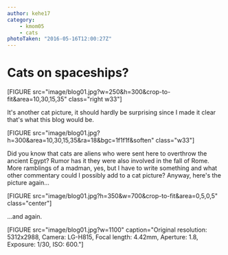 ```yaml
---
author: kehe17
category:
    - kmom05
    - cats
photoTaken: "2016-05-16T12:00:27Z"
---
```

Cats on spaceships?
==================================

[FIGURE src="image/blog01.jpg?w=250&h=300&crop-to-fit&area=10,30,15,35" class="right w33"]

It's another cat picture, it should hardly be surprising since I made it clear that's what this blog would be.

<!--more-->

[FIGURE src="image/blog01.jpg?h=300&area=10,30,15,35&ra=18&bgc=1f1f1f&soften" class="w33"]

Did you know that cats are aliens who were sent here to overthrow the ancient Egypt? Rumor has it they were also involved in the fall of Rome. More ramblings of a madman, yes, but I have to write something and what other commentary could I possibly add to a cat picture? Anyway, here's the picture again...

[FIGURE src="image/blog01.jpg?h=350&w=700&crop-to-fit&area=0,5,0,5" class="center"]

...and again.

[FIGURE src="image/blog01.jpg?w=1100" caption="Original resolution: 5312x2988, Camera: LG-H815, Focal length: 4.42mm, Aperture: 1.8, Exposure: 1/30, ISO: 600."]

